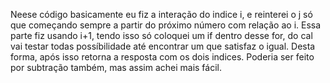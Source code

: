 Neese código basicamente eu fiz a interação do indice i, e reinterei o j só que começando sempre a partir do próximo número com relação ao i. Essa parte fiz usando i+1, tendo isso só coloquei um if dentro desse for, do cal vai testar todas possíbilidade até encontrar um que satisfaz o igual. Desta forma, após isso retorna a resposta com os dois indices. Poderia ser feito por subtração também, mas assim achei mais fácil.